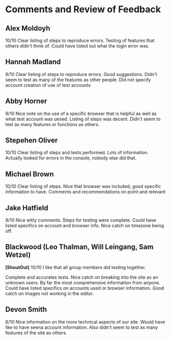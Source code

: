 # Comments and Review of Feedback

## __Alex Moldoyh__

10/10 Clear listing of steps to reproduce errors. Testing of features that others didn't think of. Could have listed out what the login error was.

## __Hannah Madland__

9/10 Clear listing of steps to reproduce errors. Good suggestions. Didn't seem to test as many of the features as other people. Did not specify account creation of use of test accounts

## __Abby Horner__

9/10 Nice note on the use of a specific browser that is helpful as well as what test account was uesed. Listing of steps was decent. Didn't seem to test as many features or functions as others.

## __Stepehen Oliver__

10/10 Clear listing of steps and tests performed. Lots of information. Actually looked for errors in the console, nobody else did that.

## __Michael Brown__

10/10 Clear listing of steps. Nice that browser was included, good specific information to have. Comments and recommendations on point and relevant

## __Jake Hatfield__

9/10 Nice witty comments. Steps for testing were complete. Could have listed specifics on account and browser info. Nice catch on timezone being off.

## __Blackwood__ (Leo Thalman, Will Leingang, Sam Wetzel)

__[ShoutOut]__ 10/10 I like that all group members did testing together. 

Complete and accurates tests. Nice catch on breaking into the site as an unknown users. By far the most comprehensive information from anyone. Could have listed specifics on accounts used or browser information. Good catch on images not working in the editor.

## __Devon Smith__

8/10 Nice information on the more technical aspects of our site. Would have like to have seena account information. Also didn't seem to test as many features of the site as others.